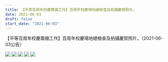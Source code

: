 ```yaml
---
title: 【平等百周年校慶籌備工作】百周年校慶場地總檢查及拍攝慶賀照片。
date: 2021-06-03
draft: false
start_date: "2021-06-03"
---
```


【平等百周年校慶籌備工作】百周年校慶場地總檢查及拍攝慶賀照片。（2021-06-03公告）

![](https://i.imgur.com/X0GrKlS.jpg)
![](https://i.imgur.com/w8jN2nl.jpg)
![](https://i.imgur.com/XhoA5lc.jpg)
![](https://i.imgur.com/9PuRO0H.jpg)
![](https://i.imgur.com/tiXmnoK.jpg)